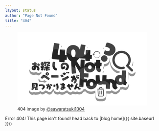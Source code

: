 ```yaml
---
layout: status
author: "Page Not Found"
title: "404"
---
```


<figure>
  <a href="https://github.com/SAWARATSUKI/KawaiiLogos/blob/main/ResponseCode/404%20NotFound.png">
    <img src="https://raw.githubusercontent.com/SAWARATSUKI/KawaiiLogos/refs/heads/main/ResponseCode/404%20NotFound.png" alt="404 image by SAWARATSUKI">
  </a>
  <figcaption>404 image by <a href="https://x.com/sawaratsuki1004">@sawaratsuki1004</a></figcaption>
</figure>
Error 404! This page isn't found! head back to [blog home]({{ site.baseurl }}/)